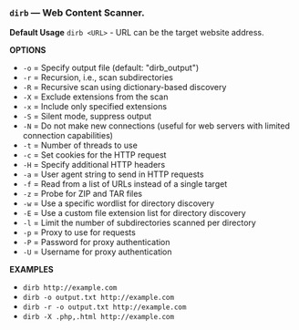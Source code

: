 ### `dirb` — Web Content Scanner.

**Default Usage** 
	`dirb <URL>` - URL can be the target website address.

**OPTIONS**

- `-o` = Specify output file (default: "dirb_output")
- `-r` = Recursion, i.e., scan subdirectories
- `-R` = Recursive scan using dictionary-based discovery
- `-X` = Exclude extensions from the scan
- `-x` = Include only specified extensions
- `-S` = Silent mode, suppress output
- `-N` = Do not make new connections (useful for web servers with limited connection capabilities)
- `-t` = Number of threads to use
- `-c` = Set cookies for the HTTP request
- `-H` = Specify additional HTTP headers
- `-a` = User agent string to send in HTTP requests
- `-f` = Read from a list of URLs instead of a single target
- `-z` = Probe for ZIP and TAR files
- `-w` = Use a specific wordlist for directory discovery
- `-E` = Use a custom file extension list for directory discovery
- `-l` = Limit the number of subdirectories scanned per directory
- `-p` = Proxy to use for requests
- `-P` = Password for proxy authentication
- `-U` = Username for proxy authentication

**EXAMPLES**

- `dirb http://example.com`
- `dirb -o output.txt http://example.com`
- `dirb -r -o output.txt http://example.com`
- `dirb -X .php,.html http://example.com`